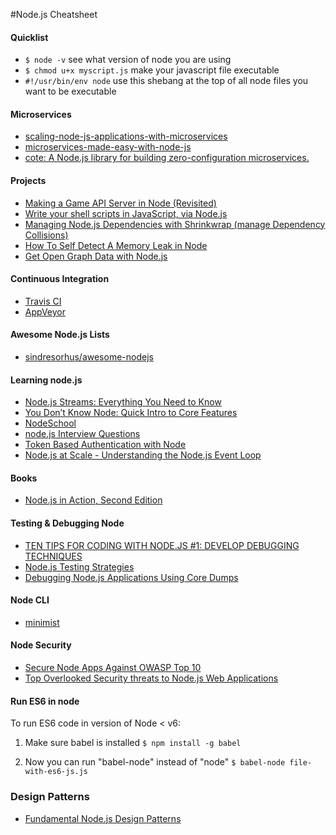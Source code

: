 #Node.js Cheatsheet

#### Quicklist

- `$ node -v` see what version of node you are using
- `$ chmod u+x myscript.js` make your javascript file executable
- `#!/usr/bin/env node` use this shebang at the top of all node files you want to be executable

#### Microservices
- [scaling-node-js-applications-with-microservices](https://skillsmatter.com/skillscasts/6755-scaling-node-js-applications-with-microservices)
- [microservices-made-easy-with-node-js](https://medium.com/@dashersw/microservices-made-easy-with-node-js-f41bb2be2d3c)
- [cote: A Node.js library for building zero-configuration microservices.](https://github.com/dashersw/cote)

#### Projects

- [Making a Game API Server in Node (Revisited)](http://blog.couchbase.com/making-a-game-api-server-using-nodejs-revisited)
- [Write your shell scripts in JavaScript, via Node.js](http://www.2ality.com/2011/12/nodejs-shell-scripting.html)
- [Managing Node.js Dependencies with Shrinkwrap (manage Dependency Collisions)](http://blog.nodejs.org/2012/02/27/managing-node-js-dependencies-with-shrinkwrap/)
- [How To Self Detect A Memory Leak in Node](http://www.nearform.com/nodecrunch/self-detect-memory-leak-node/)
- [Get Open Graph Data with Node.js](http://davidwalsh.name/open-graph-data-nodejs)

#### Continuous Integration 

- [Travis CI](https://travis-ci.org/)
- [AppVeyor](http://www.appveyor.com/)

#### Awesome Node.js Lists

- [sindresorhus/awesome-nodejs](https://raw.githubusercontent.com/sindresorhus/awesome-nodejs/master/readme.md)

#### Learning node.js

- [Node.js Streams: Everything You Need to Know](https://medium.freecodecamp.com/node-js-streams-everything-you-need-to-know-c9141306be93)
- [You Don’t Know Node: Quick Intro to Core Features](https://medium.com/software-engineering/you-don-t-know-node-quick-intro-to-core-features-8e5146655bef)
- [NodeSchool](http://nodeschool.io/)
- [node.js Interview Questions](https://blog.risingstack.com/node-js-interview-questions/)
- [Token Based Authentication with Node](http://mherman.org/blog/2016/10/28/token-based-authentication-with-node/?utm_source=nodeweekly&utm_medium=email#.WBtWKuGLRTY)
- [Node.js at Scale - Understanding the Node.js Event Loop](https://blog.risingstack.com/node-js-at-scale-understanding-node-js-event-loop/)

#### Books

- [Node.js in Action, Second Edition](https://www.manning.com/books/node-js-in-action-second-edition)

#### Testing & Debugging Node

- [TEN TIPS FOR CODING WITH NODE.JS #1: DEVELOP DEBUGGING TECHNIQUES](http://www.nearform.com/nodecrunch/node-js-develop-debugging-techniques/)
- [Node.js Testing Strategies](http://www.pluralsight.com/courses/nodejs-testing-strategies)
- [Debugging Node.js Applications Using Core Dumps](https://reaktor.com/blog/debugging-node-js-applications-using-core-dumps/)

#### Node CLI

- [minimist](https://github.com/substack/minimist)

#### Node Security

- [Secure Node Apps Against OWASP Top 10](http://scottksmith.com/blog/2015/06/08/secure-node-apps-against-owasp-top-10-injection/)
- [Top Overlooked Security threats to Node.js Web Applications](https://speakerdeck.com/player/c5d895008c77013162b85e7a2e8ee0d7)

#### Run ES6 in node

To run ES6 code in version of Node < v6:

1. Make sure babel is installed
`$ npm install -g babel`

2. Now you can run "babel-node" instead of "node"
`$ babel-node file-with-es6-js.js`

### Design Patterns

- [Fundamental Node.js Design Patterns](https://blog.risingstack.com/fundamental-node-js-design-patterns/)


